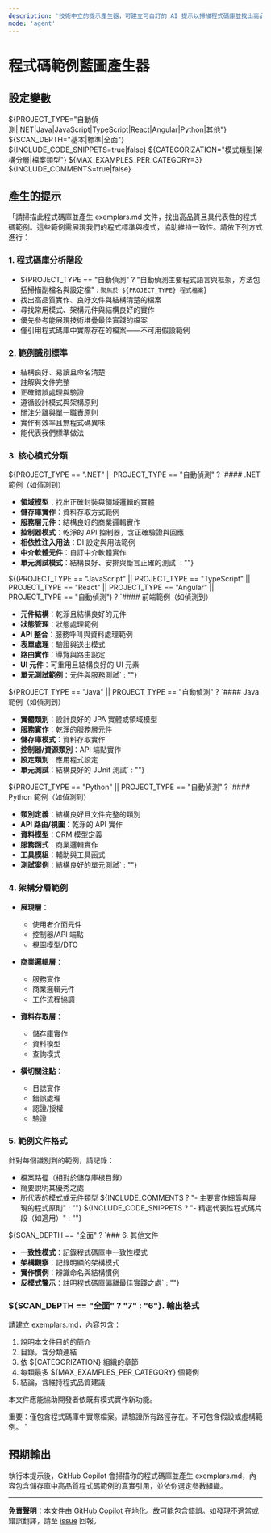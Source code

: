 ```yaml
---
description: '技術中立的提示產生器，可建立可自訂的 AI 提示以掃描程式碼庫並找出高品質程式碼範例。支援多種程式語言（.NET、Java、JavaScript、TypeScript、React、Angular、Python），可調整分析深度、分類方式與文件格式，協助建立程式標準並維持團隊一致性。'
mode: 'agent'
---
```


# 程式碼範例藍圖產生器

## 設定變數
${PROJECT_TYPE="自動偵測|.NET|Java|JavaScript|TypeScript|React|Angular|Python|其他"} <!-- 主要技術 -->
${SCAN_DEPTH="基本|標準|全面"} <!-- 程式碼庫分析深度 -->
${INCLUDE_CODE_SNIPPETS=true|false} <!-- 是否包含實際程式碼片段 -->
${CATEGORIZATION="模式類型|架構分層|檔案類型"} <!-- 範例分類方式 -->
${MAX_EXAMPLES_PER_CATEGORY=3} <!-- 每類最多範例數 -->
${INCLUDE_COMMENTS=true|false} <!-- 是否包含範例說明註解 -->

## 產生的提示

「請掃描此程式碼庫並產生 exemplars.md 文件，找出高品質且具代表性的程式碼範例。這些範例需展現我們的程式標準與模式，協助維持一致性。請依下列方式進行：

### 1. 程式碼庫分析階段
- ${PROJECT_TYPE == "自動偵測" ? "自動偵測主要程式語言與框架，方法包括掃描副檔名與設定檔" : `聚焦於 ${PROJECT_TYPE} 程式檔案`}
- 找出高品質實作、良好文件與結構清楚的檔案
- 尋找常用模式、架構元件與結構良好的實作
- 優先參考能展現技術堆疊最佳實踐的檔案
- 僅引用程式碼庫中實際存在的檔案——不可用假設範例

### 2. 範例識別標準
- 結構良好、易讀且命名清楚
- 註解與文件完整
- 正確錯誤處理與驗證
- 遵循設計模式與架構原則
- 關注分離與單一職責原則
- 實作有效率且無程式碼異味
- 能代表我們標準做法

### 3. 核心模式分類

${PROJECT_TYPE == ".NET" || PROJECT_TYPE == "自動偵測" ? `#### .NET 範例（如偵測到）
- **領域模型**：找出正確封裝與領域邏輯的實體
- **儲存庫實作**：資料存取方式範例
- **服務層元件**：結構良好的商業邏輯實作
- **控制器模式**：乾淨的 API 控制器，含正確驗證與回應
- **相依性注入用法**：DI 設定與用法範例
- **中介軟體元件**：自訂中介軟體實作
- **單元測試模式**：結構良好、安排與斷言正確的測試` : ""}

${(PROJECT_TYPE == "JavaScript" || PROJECT_TYPE == "TypeScript" || PROJECT_TYPE == "React" || PROJECT_TYPE == "Angular" || PROJECT_TYPE == "自動偵測") ? `#### 前端範例（如偵測到）
- **元件結構**：乾淨且結構良好的元件
- **狀態管理**：狀態處理範例
- **API 整合**：服務呼叫與資料處理範例
- **表單處理**：驗證與送出模式
- **路由實作**：導覽與路由設定
- **UI 元件**：可重用且結構良好的 UI 元素
- **單元測試範例**：元件與服務測試` : ""}

${PROJECT_TYPE == "Java" || PROJECT_TYPE == "自動偵測" ? `#### Java 範例（如偵測到）
- **實體類別**：設計良好的 JPA 實體或領域模型
- **服務實作**：乾淨的服務層元件
- **儲存庫模式**：資料存取實作
- **控制器/資源類別**：API 端點實作
- **設定類別**：應用程式設定
- **單元測試**：結構良好的 JUnit 測試` : ""}

${PROJECT_TYPE == "Python" || PROJECT_TYPE == "自動偵測" ? `#### Python 範例（如偵測到）
- **類別定義**：結構良好且文件完整的類別
- **API 路由/視圖**：乾淨的 API 實作
- **資料模型**：ORM 模型定義
- **服務函式**：商業邏輯實作
- **工具模組**：輔助與工具函式
- **測試案例**：結構良好的單元測試` : ""}

### 4. 架構分層範例

- **展現層**：
  - 使用者介面元件
  - 控制器/API 端點
  - 視圖模型/DTO
  
- **商業邏輯層**：
  - 服務實作
  - 商業邏輯元件
  - 工作流程協調
  
- **資料存取層**：
  - 儲存庫實作
  - 資料模型
  - 查詢模式
  
- **橫切關注點**：
  - 日誌實作
  - 錯誤處理
  - 認證/授權
  - 驗證

### 5. 範例文件格式

針對每個識別到的範例，請記錄：
- 檔案路徑（相對於儲存庫根目錄）
- 簡要說明其優秀之處
- 所代表的模式或元件類型
${INCLUDE_COMMENTS ? "- 主要實作細節與展現的程式原則" : ""}
${INCLUDE_CODE_SNIPPETS ? "- 精選代表性程式碼片段（如適用）" : ""}

${SCAN_DEPTH == "全面" ? `### 6. 其他文件

- **一致性模式**：記錄程式碼庫中一致性模式
- **架構觀察**：記錄明顯的架構模式
- **實作慣例**：辨識命名與結構慣例
- **反模式警示**：註明程式碼庫偏離最佳實踐之處` : ""}

### ${SCAN_DEPTH == "全面" ? "7" : "6"}. 輸出格式

請建立 exemplars.md，內容包含：
1. 說明本文件目的的簡介
2. 目錄，含分類連結
3. 依 ${CATEGORIZATION} 組織的章節
4. 每類最多 ${MAX_EXAMPLES_PER_CATEGORY} 個範例
5. 結論，含維持程式品質建議

本文件應能協助開發者依既有模式實作新功能。

重要：僅包含程式碼庫中實際檔案。請驗證所有路徑存在。不可包含假設或虛構範例。
"

## 預期輸出
執行本提示後，GitHub Copilot 會掃描你的程式碼庫並產生 exemplars.md，內容包含儲存庫中高品質程式碼範例的真實引用，並依你選定參數組織。

---

**免責聲明**：本文件由 [GitHub Copilot](https://docs.github.com/copilot/about-github-copilot/what-is-github-copilot) 在地化。故可能包含錯誤。如發現不適當或錯誤翻譯，請至 [issue](../../issues) 回報。
